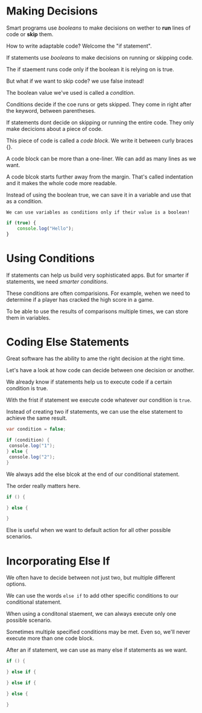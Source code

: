 # Making Decisions

Smart programs use *booleans* to make decisions on wether to **run** lines of code or **skip** them.

How to write adaptable code? Welcome the "if statement".

If statements use *booleans* to make decisions on running or skipping code.

The if staement runs code only if the boolean it is relying on is true.

But what if we want to skip code? we use false instead!

The boolean value we've used is called a *condition*.

Conditions decide if the coe runs or gets skipped. They come in right after the keyword, between parentheses.

If statements dont decide on skipping or running the entire code. They only make decicions about a piece of code.

This piece of code is called a *code block*. We write it between curly braces {}.

A code block can be more than a one-liner. We can add as many lines as we want.

A code blcok starts further away from the margin. That's called indentation and it makes the whole code more readable.

Instead of using the boolean true, we can save it in a variable and use that as a condition.
    
    We can use variables as conditions only if their value is a boolean!

```javascript
if (true) {
    console.log("Hello");
}
```
# Using Conditions

If statements can help us build very sophisticated apps. But for smarter if statements, we need *smarter conditions*.

These conditions are often comparisions. For example, wehen we need to determine if a player has cracked the high score in a game.

To be able to use the results of comparisons multiple times, we can store them in variables.

# Coding Else Statements
Great software has the ability to ame the right decision at the right time.

Let's have a look at how code can decide between one decision or another.

We already know if statements help us to execute code if a certain condition is true.

With the frist if statement we execute code whatever our condition is `true`.

Instead of creating two if statements, we can use the else statement to achieve the same result.

```java
var condition = false;

if (condition) {
 console.log("1");
} else {
 console.log("2");
}
```

We always add the else blcok at the end of our conditional statement.

The order really matters here. 
```java
if () {

} else {

}
```
Else is useful when we want to default action for all other possible scenarios.

# Incorporating Else If
We often have to decide between not just two, but multiple different options.

We can use the words `else if` to add other specific conditions to our conditional statement.

When using a conditonal staement, we  can always execute only one possible scenario.

Sometimes multiple specified conditions may be met. Even so, we'll never execute more than one code block.

After an if statement, we can use as many else if statements as we want.

```java
if () {

} else if {

} else if {

} else {

}
```

